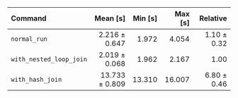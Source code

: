 | Command | Mean [s] | Min [s] | Max [s] | Relative |
|:---|---:|---:|---:|---:|
| `normal_run` | 2.216 ± 0.647 | 1.972 | 4.054 | 1.10 ± 0.32 |
| `with_nested_loop_join` | 2.019 ± 0.068 | 1.962 | 2.167 | 1.00 |
| `with_hash_join` | 13.733 ± 0.809 | 13.310 | 16.007 | 6.80 ± 0.46 |
